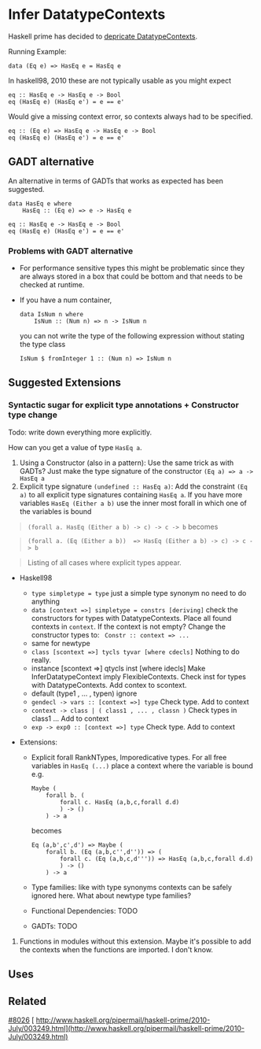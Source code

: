 # Infer DatatypeContexts


Haskell prime has decided to [ depricate DatatypeContexts](https://ghc.haskell.org/trac/haskell-prime/wiki/NoDatatypeContexts).


Running Example:

```wiki
data (Eq e) => HasEq e = HasEq e
```


In haskell98, 2010 these are not typically usable as you might expect

```wiki
eq :: HasEq e -> HasEq e -> Bool
eq (HasEq e) (HasEq e') = e == e'
```


Would give a missing context error, so contexts always had to be specified.

```wiki
eq :: (Eq e) => HasEq e -> HasEq e -> Bool
eq (HasEq e) (HasEq e') = e == e'
```

## GADT alternative


An alternative in terms of GADTs that works as expected has been suggested.

```wiki
data HasEq e where
    HasEq :: (Eq e) => e -> HasEq e

eq :: HasEq e -> HasEq e -> Bool
eq (HasEq e) (HasEq e') = e == e'
```

### Problems with GADT alternative

- For performance sensitive types this might be problematic since they
  are always stored in a box that could be bottom and that needs to be checked
  at runtime.

- If you have a num container,

  ```wiki
  data IsNum n where
      IsNum :: (Num n) => n -> IsNum n
  ```

  you can not write the type of the following expression without stating the type class

  ```wiki
  IsNum $ fromInteger 1 :: (Num n) => IsNum n
  ```

## Suggested Extensions

### Syntactic sugar for explicit type annotations + Constructor type change


Todo: write down everything more explicitly.


How can you get a value of type `HasEq a`.

1. Using a Constructor (also in a pattern):
  Use the same trick as with GADTs?
  Just make the type signature of the constructor `(Eq a) => a -> HasEq a`
1. Explicit type signature `(undefined :: HasEq a)`:
  Add the constraint `(Eq a)` to all explicit type signatures containing `HasEq a`.
  If you have more variables `HasEq (Either a b)` use the inner most forall in which one of the variables is bound

> ` (forall a. HasEq (Either a b) -> c) -> c -> b `
> becomes

> ` (forall a. (Eq (Either a b))  => HasEq (Either a b) -> c) -> c -> b `

>
> Listing of all cases where explicit types appear.

- Haskell98

  - `type simpletype = type`
    just a simple type synonym no need to do anything
  - `data [context =>] simpletype = constrs [deriving]`
    check the constructors for types with DatatypeContexts.
    Place all found contexts in `context`. If the context is not empty?
    Change the constructor types to:
    ` Constr :: context => ...`
  - same for newtype
  - `class [scontext =>] tycls tyvar [where cdecls]`
    Nothing to do really.
  - instance \[scontext =\>\] qtycls inst \[where idecls\]
    Make InferDatatypeContext imply FlexibleContexts. Check inst for types with DatatypeContexts.
    Add contex to scontext.
  - default (type1 , ... , typen)
    ignore
  - `gendecl -> vars :: [context =>] type`
    Check type. Add to context
  - `context -> class | ( class1 , ... , classn )`
    Check types in class1 ... Add to context
  - `exp -> exp0 :: [context =>] type`
    Check type. Add to context
- Extensions:

  - Explicit forall RankNTypes, Imporedicative types.
    For all free variables in `HasEq (...)` place a context where the variable is bound
    e.g.

    ```wiki
    Maybe (
        forall b. (
            forall c. HasEq (a,b,c,forall d.d)
            ) -> ()
        ) -> a
    ```

    becomes

    ```wiki
    Eq (a,b',c',d') => Maybe (
        forall b. (Eq (a,b,c'',d'')) => (
            forall c. (Eq (a,b,c,d''')) => HasEq (a,b,c,forall d.d)
            ) -> ()
        ) -> a
    ```
  - Type families: like with type synonyms contexts can be safely ignored here. What about newtype type families?
  - Functional Dependencies: TODO
  - GADTs: TODO

1. Functions in modules without this extension.
  Maybe it's possible to add the contexts when the functions are imported. I don't know.

## Uses

## Related

[\#8026](https://gitlab.haskell.org//ghc/ghc/issues/8026)
[ http://www.haskell.org/pipermail/haskell-prime/2010-July/003249.html](http://www.haskell.org/pipermail/haskell-prime/2010-July/003249.html)